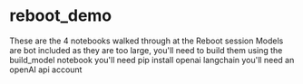 # reboot_demo
These are the 4 notebooks walked through at the Reboot session
Models are bot included as they are too large, you'll need to build them using the build_model notebook
you'll need pip install openai langchain
you'll need an openAI api account
